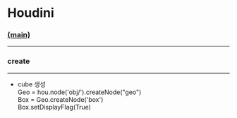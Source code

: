 # Houdini
### [(main)](/readme.md) 
* * *
### create
* * *
- cube 생성  
Geo = hou.node('obj/').createNode("geo")  
Box = Geo.createNode('box')  
Box.setDisplayFlag(True)  